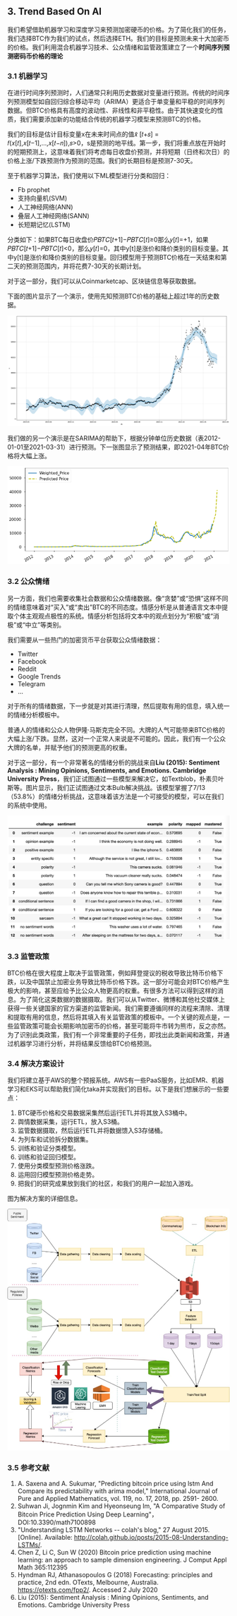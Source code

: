 ## 3. Trend Based On AI
我们希望借助机器学习和深度学习来预测加密硬币的价格。为了简化我们的任务，我们选择BTC作为我们的试点，然后选择ETH。我们的目标是预测未来十大加密币的价格。我们利用混合机器学习技术、公众情绪和监管政策建立了一个**时间序列预测密码币价格的理论**

### 3.1 机器学习
在进行时间序列预测时，人们通常只利用历史数据对变量进行预测。传统的时间序列预测模型如自回归综合移动平均（ARIMA）更适合于单变量和平稳的时间序列数据。但BTC价格具有高度的波动性、非线性和非平稳性。由于其快速变化的性质，我们需要添加新的功能结合传统的机器学习模型来预测BTC的价格。

我们的目标是估计目标变量x在未来时间点的值𝑥̂ [𝑡+𝑠] = 𝑓(𝑥[𝑡],𝑥[𝑡−1],...,𝑥[𝑡−𝑛]),𝑠>0，s是预测的地平线。第一步，我们将重点放在开始时的短期预测上，这意味着我们将考虑每日收盘价预测，并将短期（日终和次日）的价格上涨/下跌预测作为预测的范围。我们的长期目标是预测7-30天。

至于机器学习算法，我们使用以下ML模型进行分类和回归：

- Fb prophet
- 支持向量机(SVM)
- 人工神经网络(ANN)
- 叠层人工神经网络(SANN)
- 长短期记忆(LSTM)

分类如下：如果BTC每日收盘价𝑃𝐵𝑇𝐶[𝑡+1]−𝑃𝐵𝑇𝐶[𝑡]≥0那么𝑦[𝑡]=+1，如果𝑃𝐵𝑇𝐶[𝑡+1]−𝑃𝐵𝑇𝐶[𝑡]<0，那么𝑦[𝑡]=0，其中y[t]是涨价和降价类别的目标变量。其中y[t]是涨价和降价类别的目标变量。回归模型用于预测BTC价格在一天结束和第二天的预测范围内，并将花费7-30天的长期计划。

对于这一部分，我们可以从Coinmarketcap、区块链信息等获取数据。

下面的图片显示了一个演示，使用先知预测BTC价格的基础上超过1年的历史数据。

![avatar](./pic/forecast.png)

我们做的另一个演示是在SARIMA的帮助下，根据分钟单位历史数据（表2012-01-01至2021-03-31）进行预测。下一张图显示了预测结果，即2021-04年BTC价格将大幅上涨。

![avatar](./pic/forecast2.png)

### 3.2 公众情绪
另一方面，我们也需要收集社会数据和公众情绪数据。像“贪婪”或“恐惧”这样不同的情绪意味着对“买入”或“卖出”BTC的不同态度。情感分析是从普通语言文本中提取个体主观观点极性的系统。情感分析包括将文本中的观点划分为“积极”或“消极”或“中立”等类别。

我们需要从一些热门的加密货币平台获取公众情绪数据：
- Twitter
- Facebook
- Reddit
- Google Trends
- Telegram
- ...



对于所有的情绪数据，下一步就是对其进行清理，然后提取有用的信息，填入统一的情绪分析模板中。

普通人的情绪和公众人物伊隆·马斯克完全不同。大牌的人气可能带来BTC价格的大幅上涨/下跌。显然，这对一个正常人来说是不可能的。因此，我们有一个公众大牌的名单，并赋予他们的预测更高的权重。

对于这一部分，有一个非常著名的情绪分析的挑战来自**Liu (2015): Sentiment Analysis : Mining Opinions, Sentiments, and Emotions. Cambridge University Press**，我们正试图通过一些模型来解决它，如Textblob，朴素贝叶斯等。图片显示，我们正试图通过文本Bulb解决挑战。该模型掌握了7/13（53.8%）的情绪分析挑战，这意味着该方法是一个可接受的模型，可以在我们的系统中使用。 

![avatar](./pic/sentiment.jpg)

### 3.3 监管政策 
BTC价格在很大程度上取决于监管政策，例如拜登提议的税收导致比特币价格下跌，以及中国禁止加密业务导致比特币价格下跌。这一部分可能会对BTC价格产生极大的影响，甚至应给予比公众人物更高的权重。有很多方法可以得到这样的消息。为了简化这类数据的数据摄取。我们可以从Twitter、微博和其他社交媒体上获得一些关键国家的官方渠道的监管新闻。我们需要遵循同样的流程来清除、清理和提取有用的信息，然后将其填入有关监管政策的模板中。一个关键的观点是，一些监管政策可能会长期影响加密币的价格，甚至可能将牛市转为熊市，反之亦然。为了识别此类政策，我们有一个非常重要的子任务，即找出此类新闻和政策，并通过机器学习进行分析，并将结果反馈给BTC价格预测。


### 3.4 解决方案设计
我们将建立基于AWS的整个预报系统。AWS有一些PaaS服务，比如EMR、机器学习和EKS可以帮助我们简化taka并实现我们的目标。以下是我们想展示的一些要点：

1. BTC硬币价格和交易数据采集然后运行ETL并将其放入S3桶中。
2. 舆情数据采集，运行ETL，放入S3桶。
3. 监管数据摄取，然后运行ETL并将数据馈入S3存储桶。
4. 为列车和试验拆分数据集。
5. 训练和验证分类模型。
6. 训练和验证回归模型。
7. 使用分类模型预测价格涨跌。
8. 运用回归模型预测价格走势。
9. 把我们的研究成果放到我们的社区，和我们的用户一起加入游戏。

图为解决方案的详细信息。 

![avatar](./pic/AI-design.jpg)

### 3.5 参考文献
1. A. Saxena and A. Sukumar, "Predicting bitcoin price using lstm And Compare its predictability with arima model," International Journal of Pure and Applied Mathematics, vol. 119, no. 17, 2018, pp. 2591- 2600.
2. Suhwan Ji, Jognmin Kim and Hyeonseung Im, "A Comparative Study of Bitcoin Price Prediction Using Deep Learning"， DOI:10.3390/math7100898
3. "Understanding LSTM Networks -- colah's blog," 27 August 2015. [Online]. Available: http://colah.github.io/posts/2015-08-Understanding-LSTMs/.
4. Chen Z, Li C, Sun W (2020) Bitcoin price prediction using machine learning: an approach to sample dimension engineering. J Comput Appl Math 365:112395
5. Hyndman RJ, Athanasopoulos G (2018) Forecasting: principles and practice, 2nd edn. OTexts, Melbourne, Australia. https://otexts.com/fpp2/. Accessed 2 July 2020
6. Liu (2015): Sentiment Analysis : Mining Opinions, Sentiments, and Emotions. Cambridge University Press